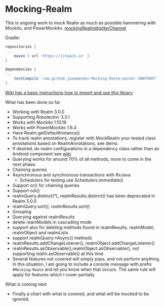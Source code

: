 # Mocking-Realm

This is ongoing work to mock Realm as much as possible hammering with Mockito, and PowerMockito. [mockingRealm@gitterChannel](https://gitter.im/MockingRealm/Lobby) 

Gradle:
```Groovy
repositories {
...
    maven { url 'https://jitpack.io' }
}

dependencies {
...
    testCompile 'com.github.juanmendez:Mocking-Realm:master-SNAPSHOT'
}
```

[Wiki has a basic instructions how to import and use this library](https://github.com/juanmendez/Mocking-Realm/wiki)

What has been done so far
- Working with Realm 3.0.0
- Supporting Robolectric 3.3.1
- Works with Mockito 1.10.19
- Works with PowerMockito 1.6.4
- Have Realm.getDefaultInstance()
- To track realm annotations, register with MockRealm your tested class annotations based on RealmAnnotations, see demo.
- If desired, do realm configurations in a dependency class rather than an Android component see [wiki](https://github.com/juanmendez/Mocking-Realm/wiki/How-to-initialize-Realm-when-testing).
- Querying works for around 70% of all methods, more to come in the next phase.
- Chaining queries
- Asynchronous and synchronous transactions with RxJava
    - Schedulers for testing use Schedulers.immediate()
- Support or() for chaining queries
- Support not()
- realmQuery.distinct(*), realmResults.distinct() has been deprecated in Realm 3.0.0
- realmQuery.sort(*), realmResults.sort(*)
- Grouping
- Querying against realmResults
- delete reamModels in cascading mode
- support also for deleting methods found in realmResults, realmModel, realmObject and realmLists
- support realmQuery.*Async() methods
- realmResults.addChangeListener(), realmObject.addChangeListener()
- realmResults.asObservable(),realmObject.asObservable(), not supporting realm.asObservable() at this time
- Several features not covered will simply pass, and not perform anything. In this situation, I am going to include a console message with prefix `#Mocking-Realm` and let you know when that occurs. The same rule will apply for features which I cover partially

What is coming next
- Finally a chart with what is covered, and what will be mocked to be ignored.
